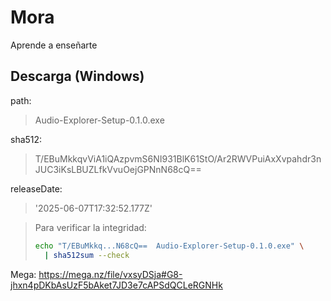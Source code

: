 # Mora
Aprende a enseñarte



## Descarga (Windows)

path: 
>Audio-Explorer-Setup-0.1.0.exe

sha512: 
>T/EBuMkkqvViA1iQAzpvmS6NI931BlK61StO/Ar2RWVPuiAxXvpahdr3nJUC3iKsLBUZLfkVvuOejGPNnN68cQ==

releaseDate: 
>'2025-06-07T17:32:52.177Z'

> Para verificar la integridad:
> ```bash
> echo "T/EBuMkkq...N68cQ==  Audio-Explorer-Setup-0.1.0.exe" \
>   | sha512sum --check
> ```

Mega: https://mega.nz/file/vxsyDSja#G8-jhxn4pDKbAsUzF5bAket7JD3e7cAPSdQCLeRGNHk
